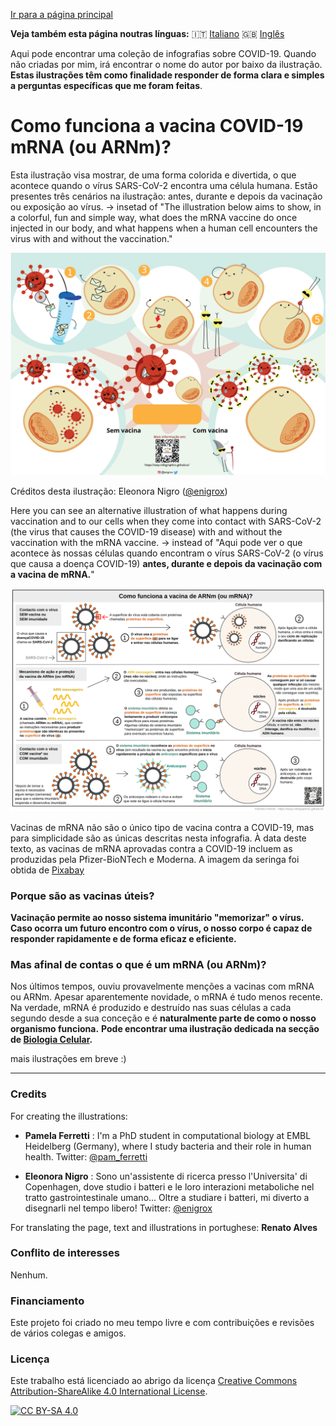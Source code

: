 [Ir para a página principal](https://easy-infographics.github.io/)

**Veja também esta página noutras línguas:** 🇮🇹 [Italiano](../it/) 🇬🇧 [Inglês](../en/)

Aqui pode encontrar uma coleção de infografias sobre COVID-19.
Quando não criadas por mim, irá encontrar o nome do autor por baixo da ilustração.
**Estas ilustrações têm como finalidade responder de forma clara e simples a
perguntas específicas que me foram feitas**.


# Como funciona a vacina COVID-19 mRNA (ou ARNm)?

Esta ilustração visa mostrar, de uma forma colorida e divertida, o que acontece
quando o vírus SARS-CoV-2 encontra uma célula humana. Estão presentes três cenários na ilustração: antes, durante e depois da vacinação ou exposição ao vírus.
-> insetad of "The illustration below aims to show, in a colorful, fun and simple way, what does the mRNA vaccine do once injected in our body, and what happens when a human cell encounters the virus with and without the vaccination."

[![How does the mRNA vaccine work - portughese cartoon version](images/cartoon_vaccine_PT.svg)](images/cartoon_vaccine_PT.svg)

Créditos desta ilustração: Eleonora Nigro ([@enigrox](https://twitter.com/enigrox))

Here you can see an alternative illustration of what happens during vaccination and to our cells when they come into contact with SARS-CoV-2 (the virus that causes the COVID-19 disease) with and without the vaccination with the mRNA vaccine. 
-> instead of "Aqui pode ver o que acontece às nossas células quando encontram o vírus SARS-CoV-2 (o vírus que causa a doença COVID-19) **antes, durante e depois da vacinação com a vacina de mRNA.**" 

[![Como funciona a vacina mRNA - versão portuguesa](images/vaccine.svg)](images/vaccine.svg)

Vacinas de mRNA não são o único tipo de vacina contra a COVID-19, mas para simplicidade são as únicas descritas nesta infografia.
À data deste texto, as vacinas de mRNA aprovadas contra a COVID-19 incluem as produzidas pela Pfizer-BioNTech e Moderna. A imagem da seringa foi obtida de [Pixabay](https://pixabay.com/users/janjf93-3084263/)

### Porque são as vacinas úteis?
**Vacinação permite ao nosso sistema imunitário "memorizar" o vírus. Caso ocorra um futuro encontro com o vírus, o nosso corpo é capaz de responder
rapidamente e de forma eficaz e eficiente.**

### Mas afinal de contas o que é um mRNA (ou ARNm)?

Nos últimos tempos, ouviu provavelmente menções a vacinas com mRNA ou ARNm.
Apesar aparentemente novidade, o mRNA é tudo menos recente. Na verdade, mRNA é
produzido e destruído nas suas células a cada segundo desde a sua conceção e é
**naturalmente parte de como o nosso organismo funciona.**
**Pode encontrar uma ilustração dedicada na secção de [Biologia Celular](https://easy-infographics.github.io/Cell_Biology).**

mais ilustrações em breve :)

***

### Credits

For creating the illustrations:

* **Pamela Ferretti** : I'm a PhD student in computational biology at EMBL Heidelberg (Germany), where I study bacteria and their role in human health. Twitter: [@pam_ferretti](https://twitter.com/pam_ferretti)

* **Eleonora Nigro** : Sono un'assistente di ricerca presso l'Universita' di Copenhagen, dove studio i batteri e le loro interazioni metaboliche nel tratto gastrointestinale umano... Oltre a studiare i batteri, mi diverto a disegnarli nel tempo libero! Twitter: [@enigrox](https://twitter.com/enigrox)

For translating the page, text and illustrations in portughese: **Renato Alves**

### Conflito de interesses

Nenhum.

### Financiamento

Este projeto foi criado no meu tempo livre e com contribuições e revisões de vários
colegas e amigos.

### Licença

Este trabalho está licenciado ao abrigo da licença
[Creative Commons Attribution-ShareAlike 4.0 International License][cc-by-sa].

[![CC BY-SA 4.0][cc-by-sa-image]][cc-by-sa]

[cc-by-sa]: http://creativecommons.org/licenses/by-sa/4.0/
[cc-by-sa-image]: https://licensebuttons.net/l/by-sa/4.0/88x31.png
[cc-by-sa-shield]: https://img.shields.io/badge/License-CC%20BY--SA%204.0-lightgrey.svg
